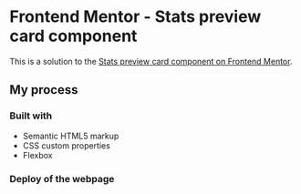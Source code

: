 # Frontend Mentor - Stats preview card component

This is a solution to the [Stats preview card component on Frontend Mentor](https://www.frontendmentor.io/challenges/stats-preview-card-component-8JqbgoU62).

## My process

### Built with

-   Semantic HTML5 markup
-   CSS custom properties
-   Flexbox

### Deploy of the webpage

